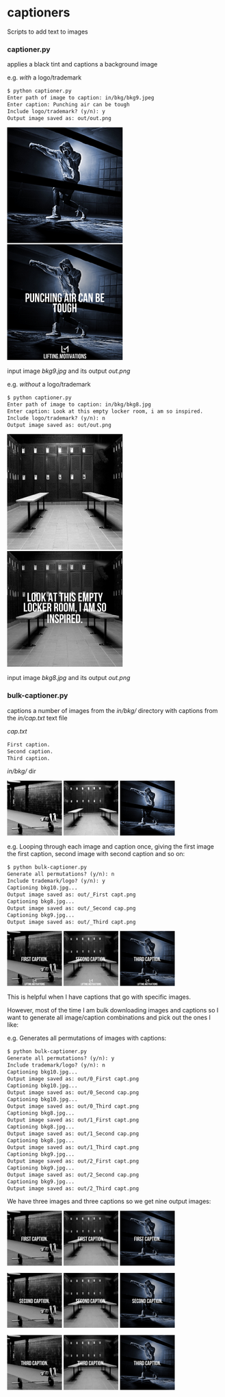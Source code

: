 # captioners
Scripts to add text to images

### captioner.py

applies a black tint and captions a background image

e.g. *with* a logo/trademark

~~~
$ python captioner.py
Enter path of image to caption: in/bkg/bkg9.jpeg
Enter caption: Punching air can be tough
Include logo/trademark? (y/n): y
Output image saved as: out/out.png
~~~
<img src="./figures/fig1.jpg" width="270x" alt="">  <img src="./figures/fig1_capped.png" width="270px" alt="">

input image *bkg9.jpg* and its output *out.png*


e.g. *without* a logo/trademark

~~~
$ python captioner.py
Enter path of image to caption: in/bkg/bkg8.jpg
Enter caption: Look at this empty locker room, i am so inspired.
Include logo/trademark? (y/n): n
Output image saved as: out/out.png
~~~

<img src="./figures/fig2.jpg" width="270x" alt="">  <img src="./figures/fig2_capped.png" width="270px" alt="">

input image *bkg8.jpg* and its output *out.png*

### bulk-captioner.py

captions a number of images from the *in/bkg/* directory with captions from the *in/cap.txt* text file

*cap.txt*

~~~
First caption.
Second caption.
Third caption.
~~~

*in/bkg/* dir

<img src="./figures/fig5.jpg" width="128x" alt=""> <img src="./figures/fig3.jpg" width="128x" alt=""> <img src="./figures/fig4.jpg" width="128x" alt=""> 

e.g. Looping through each image and caption once, giving the first image the first caption, second image with second caption and so on:

~~~
$ python bulk-captioner.py
Generate all permutations? (y/n): n
Include trademark/logo? (y/n): y
Captioning bkg10.jpg...
Output image saved as: out/_First capt.png
Captioning bkg8.jpg...
Output image saved as: out/_Second cap.png
Captioning bkg9.jpg...
Output image saved as: out/_Third capt.png
~~~

 <img src="./figures/fig5_capped.png" width="128x" alt="">  <img src="./figures/fig3_capped.png" width="128px" alt=""> <img src="./figures/fig4_capped.png" width="128x" alt="">

This is helpful when I have captions that go with specific images.

However, most of the time I am bulk downloading images and captions so I want to generate all image/caption combinations and pick out the ones I like:

e.g. Generates all permutations of images with captions:

~~~
$ python bulk-captioner.py
Generate all permutations? (y/n): y
Include trademark/logo? (y/n): n
Captioning bkg10.jpg...
Output image saved as: out/0_First capt.png
Captioning bkg10.jpg...
Output image saved as: out/0_Second cap.png
Captioning bkg10.jpg...
Output image saved as: out/0_Third capt.png
Captioning bkg8.jpg...
Output image saved as: out/1_First capt.png
Captioning bkg8.jpg...
Output image saved as: out/1_Second cap.png
Captioning bkg8.jpg...
Output image saved as: out/1_Third capt.png
Captioning bkg9.jpg...
Output image saved as: out/2_First capt.png
Captioning bkg9.jpg...
Output image saved as: out/2_Second cap.png
Captioning bkg9.jpg...
Output image saved as: out/2_Third capt.png
~~~

We have three images and three captions so we get nine output images:
 
<img src="./figures/fig12_capped.png" width="128x" alt=""> <img src="./figures/fig8_capped.png" width="128x" alt=""> <img src="./figures/fig10_capped.png" width="128x" alt="">

<img src="./figures/fig6_capped.png" width="128x" alt=""> <img src="./figures/fig13_capped.png" width="128x" alt=""> <img src="./figures/fig11_capped.png" width="128x" alt="">
 
<img src="./figures/fig7_capped.png" width="128x" alt=""> <img src="./figures/fig9_capped.png" width="128x" alt=""> <img src="./figures/fig14_capped.png" width="128x" alt="">
  
 
